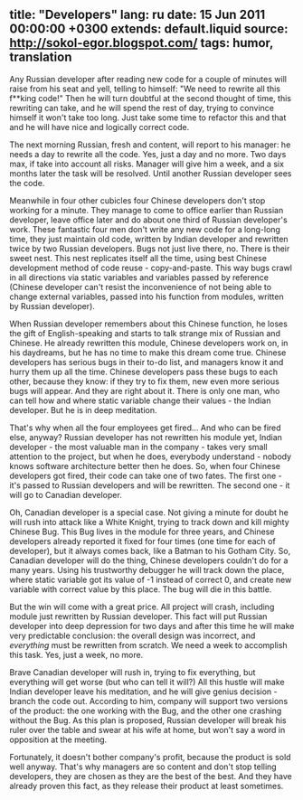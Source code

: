 title: "Developers"
lang: ru
date: 15 Jun 2011 00:00:00 +0300
extends: default.liquid
source: http://sokol-egor.blogspot.com/
tags: humor, translation
---
Any Russian developer after reading new code for a couple of minutes will raise from his seat and yell, telling to himself: "We need to rewrite all this f**king code!" Then he will turn doubtful at the second thought of time, this rewriting can take, and he will spend the rest of day, trying to convince himself it won't take too long. Just take some time to refactor this and that and he will have nice and logically correct code.

The next morning Russian, fresh and content, will report to his manager: he needs a day to rewrite all the code. Yes, just a day and no more. Two days max, if take into account all risks. Manager will give him a week, and a six months later the task will be resolved. Until another Russian developer sees the code.

Meanwhile in four other cubicles four Chinese developers don't stop working for a minute. They manage to come to office earlier than Russian developer, leave office later and do about one third of Russian developer's work. These fantastic four men don't write any new code for a long-long time, they just maintain old code, written by Indian developer and rewritten twice by two Russian developers. Bugs not just live there, no. There is their sweet nest. This nest replicates itself all the time, using best Chinese development method of code reuse - copy-and-paste. This way bugs crawl in all directions via static variables and variables passed by reference (Chinese developer can't resist the inconvenience of not being able to change external variables, passed into his function from modules, written by Russian developer).

When Russian developer remembers about this Chinese function, he loses the gift of English-speaking and starts to talk strange mix of Russian and Chinese. He already rewritten this module, Chinese developers work on, in his daydreams, but he has no time to make this dream come true. Chinese developers has serious bugs in their to-do list, and managers know it and hurry them up all the time. Chinese developers pass these bugs to each other, because they know: if they try to fix them, new even more serious bugs will appear. And they are right about it. There is only one man, who can tell how and where static variable change their values - the Indian developer. But he is in deep meditation.

That's why when all the four employees get fired... And who can be fired else, anyway? Russian developer has not rewritten his module yet, Indian developer - the most valuable man in the company - takes very small attention to the project, but when he does, everybody understand - nobody knows software architecture better then he does. So, when four Chinese developers got fired, their code can take one of two fates. The first one - it's passed to Russian developers and will be rewritten. The second one - it will go to Canadian developer.

Oh, Canadian developer is a special case. Not giving a minute for doubt he will rush into attack like a White Knight, trying to track down and kill mighty Chinese Bug. This Bug lives in the module for three years, and Chinese developers already reported it fixed for four times (one time for each of developer), but it always comes back, like a Batman to his Gotham City. So, Canadian developer will do the thing, Chinese developers couldn't do for a many years. Using his trustworthy debugger he will track down the place, where static variable got its value of -1 instead of correct 0, and create new variable with correct value by this place. The bug will die in this battle.

But the win will come with a great price. All project will crash, including module just rewritten by Russian developer. This fact will put Russian developer into deep depression for two days and after this time he will make very predictable conclusion: the overall design was incorrect, and *everything* must be rewritten from scratch. We need a week to accomplish this task. Yes, just a week, no more.

Brave Canadian developer will rush in, trying to fix everything, but everything will get worse (but who can tell it will?) All this hustle will make Indian developer leave his meditation, and he will give genius decision - branch the code out. According to him, company will support two versions of the product: the one working with the Bug, and the other one crashing without the Bug. As this plan is proposed, Russian developer will break his ruler over the table and swear at his wife at home, but won't say a word in opposition at the meeting.

Fortunately, it doesn't bother company's profit, because the product is sold well anyway. That's why managers are so content and don't stop telling developers, they are chosen as they are the best of the best. And they have already proven this fact, as they release their product at least sometimes.

<disqus name="kstep" />

